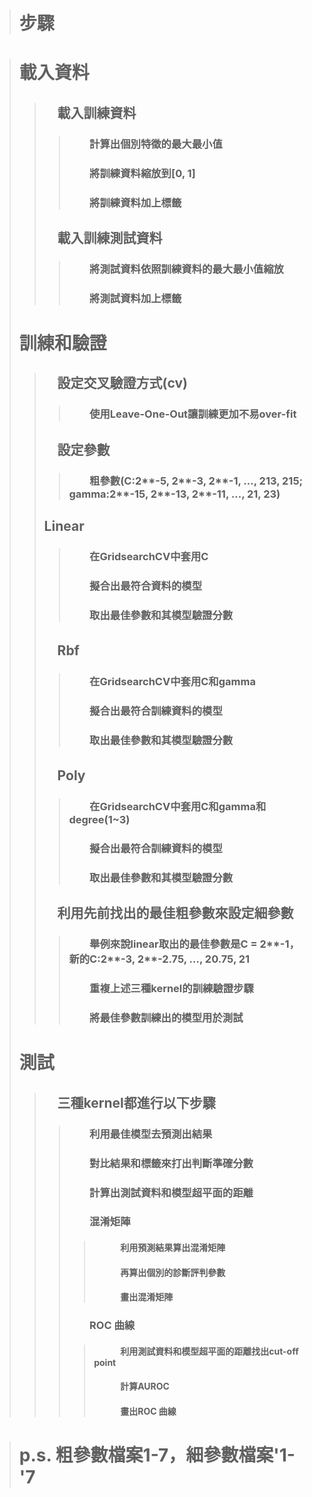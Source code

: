 ># 步驟

># 載入資料
>>## 　載入訓練資料
>>>### 　　計算出個別特徵的最大最小值
>>>### 　　將訓練資料縮放到[0, 1]
>>>### 　　將訓練資料加上標籤
>>## 　載入訓練測試資料
>>>### 　　將測試資料依照訓練資料的最大最小值縮放
>>>### 　　將測試資料加上標籤
># 訓練和驗證
>>## 　設定交叉驗證方式(cv)
>>>### 　　使用Leave-One-Out讓訓練更加不易over-fit
>>## 　設定參數
>>>### 　　粗參數(C:2**-5, 2**-3, 2**-1, …, 2**13, 2**15; gamma:2**-15, 2**-13, 2**-11, …, 2**1, 2**3)
>>##   Linear
>>>### 　　在GridsearchCV中套用C
>>>### 　　擬合出最符合資料的模型
>>>### 　　取出最佳參數和其模型驗證分數
>>## 　Rbf
>>>### 　　在GridsearchCV中套用C和gamma
>>>### 　　擬合出最符合訓練資料的模型
>>>### 　　取出最佳參數和其模型驗證分數
>>## 　Poly
>>>### 　　在GridsearchCV中套用C和gamma和degree(1~3)
>>>### 　　擬合出最符合訓練資料的模型
>>>### 　　取出最佳參數和其模型驗證分數
>>## 　利用先前找出的最佳粗參數來設定細參數
>>>### 　　舉例來說linear取出的最佳參數是C = 2**-1，新的C:2**-3, 2**-2.75, …, 2**0.75, 2**1
>>>### 　　重複上述三種kernel的訓練驗證步驟
>>>### 　　將最佳參數訓練出的模型用於測試
># 測試
>>## 　三種kernel都進行以下步驟
>>>### 　　利用最佳模型去預測出結果
>>>### 　　對比結果和標籤來打出判斷準確分數
>>>### 　　計算出測試資料和模型超平面的距離
>>>### 　　混淆矩陣
>>>>#### 　　　利用預測結果算出混淆矩陣
>>>>#### 　　　再算出個別的診斷評判參數
>>>>#### 　　　畫出混淆矩陣
>>>### 　　ROC 曲線
>>>>#### 　　　利用測試資料和模型超平面的距離找出cut-off point
>>>>#### 　　　計算AUROC
>>>>#### 　　　畫出ROC 曲線

># p.s. 粗參數檔案1-7，細參數檔案'1-'7
